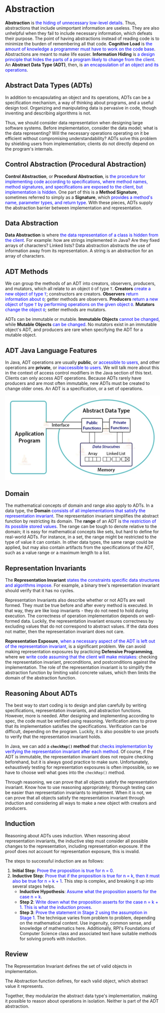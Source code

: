 # Abstraction
**Abstraction** is <span style="color:blue;">the hiding of unnecessary low-level details</span>.  Thus, abstractions that include unimportant information are useless.  They are also unhelpful when they fail to include necessary information, which defeats their purpose.  The point of having abstractions instead of reading code is to minimize the burden of remembering all that code.  **Cognitive Load** is <span style="color:blue;">the amount of knowledge a programmer must have to work on the code base</span>.  Abstractions are meant to make life easier.  **Information Hiding** is <span style="color:blue;">a design principle that hides the parts of a program likely to change from the client</span>.  An **Abstract Data Type (ADT)**, then, is <span style="color:blue;">an encapsulation of an object and its operations</span>.

## Abstract Data Types (ADTs)
In addition to encapsulating an object and its operations, ADTs can be a specification mechanism, a way of thinking about programs, and a useful design tool.  Organizing and manipulating data is pervasive in code, though inventing and describing algorithms is not.

Thus, we should consider data representation when designing large software systems.  Before implementation, consider the data model; what is the data representing?  Will the necessary operations operating on it be efficient without compromising understandability?  ADTs solve this problem by shielding users from implementation; clients do not directly depend on the program's internals.

## Control Abstraction (Procedural Abstraction)
**Control Abstraction**, or **Procedural Abstraction**, is <span style="color:blue;">the procedure for implementing code according to specifications, where method names, method signatures, and specifications are exposed to the client, but implementation is hidden</span>.  One part of this is a **Method Signature**, sometimes referred to simply as a **Signature**, which <span style="color:blue;">provides a method's name, parameter types, and return type</span>.  With these pieces, ADTs supply the abstraction barrier between implementation and representation.

## Data Abstraction
**Data Abstraction** is where <span style="color:blue;">the data representation of a class is hidden from the client</span>.  For example: how are strings implemented in Java?  Are they fixed arrays of characters?  Linked lists?  Data abstraction abstracts the use of information away from its representation.  A string is an abstraction for an array of characters.

## ADT Methods
We can group the methods of an ADT into creators, observers, producers, and mutators, which all relate to an object `O` of type `T`.  **Creators** <span style="color:blue;">create a new object of type `T`</span>; constructors are creators.  **Observers** <span style="color:blue;">return information about `O`</span>; getter methods are observers.  **Producers** <span style="color:blue;">return a new object of type `T` by performing operations on the given object `O`</span>.  **Mutators** <span style="color:blue;">change the object `O`</span>; setter methods are mutators.

ADTs can be immutable or mutable.  **Immutable Objects** <span style="color:blue;">cannot be changed</span>, while **Mutable Objects** <span style="color:blue;">can be changed</span>.  No mutators exist in an immutable object's ADT, and producers are rare when specifying the ADT for a mutable object.

## ADT Java Language Features
In Java, ADT operations are usually **public**, or <span style="color:blue;">accessible to users</span>, and other operations are **private**, or <span style="color:blue;">inaccessible to users</span>.  We will talk more about this in the context of access control modifiers in the Java section of this text.  Clients can only access ADT operations.  Because ADTs rarely have producers and are most often immutable, new ADTs must be created to change older ones.  An ADT is a specification, or a set of operations.

![](images/jadt.png)

## Domain
The mathematical concepts of domain and range also apply to ADTs.  In a data type, the **Domain** <span style="color:blue;">consists of all implementations that satisfy the representation invariant</span>.  The representation invariant simplifies the abstract function by restricting its domain.  The **range** of an ADT is <span style="color:blue;">the restriction of its possible stored values</span>.  The range can be tough to denote relative to the domain; it is easy for mathematical concepts like sets, but hard to define for real-world ADTs.  For instance, in a set, the range might be restricted to the type of value it can contain.  In other data types, the same range could be applied, but may also contain artifacts from the specifications of the ADT, such as a value range or a maximum length to a list.

## Representation Invariants
The **Representation Invariant** <span style="color:blue;">states the constraints specific data structures and algorithms impose</span>.  For example, a binary tree's representation invariant should verify that it has no cycles.

Representation Invariants also describe whether or not ADTs are well formed.  They must be true before and after every method is executed.  In that way, they are like loop invariants - they do not need to hold during execution.  The correctness of operation implementation depends on well-formed data.  Luckily, the representation invariant ensures correctness by excluding values that do not correspond to abstract values.  If the data does not matter, then the representation invariant does not care.

**Representation Exposure**, <span style="color:blue;">when a necessary aspect of the ADT is left out of the representation invariant</span>, is a significant problem.  We can avoid making representation exposures by practicing **Defensive Programming**, where we <span style="color:blue;">write code assuming that the client will make mistakes</span>: checking the representation invariant, preconditions, and postconditions against the implementation.  The role of the representation invariant is to simplify the abstraction function by limiting valid concrete values, which then limits the domain of the abstraction function.

## Reasoning About ADTs
The best way to start coding is to design and plan carefully by writing specifications, representation invariants, and abstraction functions.  However, more is needed.  After designing and implementing according to spec, the code must be verified using reasoning.  Verification aims to prove that its implementation satisfies the specifications.  Verification can be difficult, depending on the program.  Luckily, it is also possible to use proofs to verify that the representation invariant holds.

In Java, we can add a **`checkRep()` method** that <span style="color:blue;">checks implementation by verifying the representation invariant after each method</span>.  Of course, if the ADT is immutable, the representation invariant does not require checking beforehand, but it is always good practice to make sure.  Unfortunately, exhaustively testing for representation exposures is often impossible, so we have to choose well what goes into the `checkRep()` method.

Through reasoning, we can prove that all objects satisfy the representation invariant.  Know how to use reasoning appropriately; thorough testing can be easier than representation invariants to implement.  When it is not, we can prove that all objects satisfy the representation invariant through induction and considering all ways to make a new object with creators and producers.

## Induction
Reasoning about ADTs uses induction.  When reasoning about representation invariants, the inductive step must consider all possible changes to the representation, including representation exposure.  If the proof does not account for representation exposure, this is invalid.

The steps to successful induction are as follows:

1. **Initial Step**: <span style="color:blue;">Prove the proposition is true for n = 0</span>.
2. **Inductive Step**: <span style="color:blue;">Prove that if the proposition is true for n = k, then it must also be true for n = k + 1</span>.  This step is complex, and breaking it up into several stages helps.
	- **Inductive Hypothesis**: <span style="color:blue;">Assume what the proposition asserts for the case n = k</span>.
	- **Step 2**: <span style="color:blue;">Write down what the proposition asserts for the case n = k + 1.  This is what the induction proves</span>.
	- **Step 3**: <span style="color:blue;">Prove the statement in Stage 2 using the assumption in Stage 1</span>.  The technique varies from problem to problem, depending on the mathematical content.  Use ingenuity, common sense, and knowledge of mathematics here.  Additionally, RPI's Foundations of Computer Science class and associated text have suitable methods for solving proofs with induction.

## Review
The Representation Invariant defines the set of valid objects in implementation.

The Abstraction function defines, for each valid object, which abstract value it represents.

Together, they modularize the abstract data type's implementation, making it possible to reason about operations in isolation.  Neither is part of the ADT abstraction.